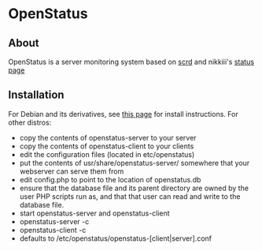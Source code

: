 # OpenStatus
## About
OpenStatus is a server monitoring system based on [scrd](https://github.com/DimeCadmium/scrd) and nikkiii's [status page](https://github.com/nikkiii/status)

## Installation
For Debian and its derivatives, see [this page](http://www.nickmoeck.com/openstatus/) for install instructions.  For other distros:

 - copy the contents of openstatus-server to your server
 - copy the contents of openstatus-client to your clients
 - edit the configuration files (located in etc/openstatus)
 - put the contents of usr/share/openstatus-server/ somewhere that your webserver can serve them from
 - edit config.php to point to the location of openstatus.db
 - ensure that the database file and its parent directory are owned by the user PHP scripts run as, and that that user can read and write to the database
file.
 - start openstatus-server and openstatus-client
  - openstatus-server -c <config file>
  - openstatus-client -c <config file>
  - <config file> defaults to /etc/openstatus/openstatus-[client|server].conf
